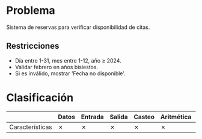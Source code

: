 # Problema

Sistema de reservas para verificar disponibilidad de citas.

## Restricciones

- Día entre 1-31, mes entre 1-12, año ≥ 2024.
- Validar febrero en años bisiestos.
- Si es inválido, mostrar 'Fecha no disponible'.

# Clasificación
|  | Datos | Entrada | Salida | Casteo | Aritmética | Relacionales | Lógicos | Condicionales | Ciclo | Matrices | Funciones |
|----------|-------|---------|--------|--------|------------|--------------|---------|---------------|-------|----------|-------------|
| Características | ✗ | ✗ | ✗ | ✗ | ✗ | ✗ | ✓ | ✗ | ✗ | ✗ | ✗ |
